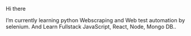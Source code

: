 Hi there

I’m currently learning python Webscraping and Web test automation by selenium.
And Learn Fullstack JavaScript, React, Node, Mongo DB..
